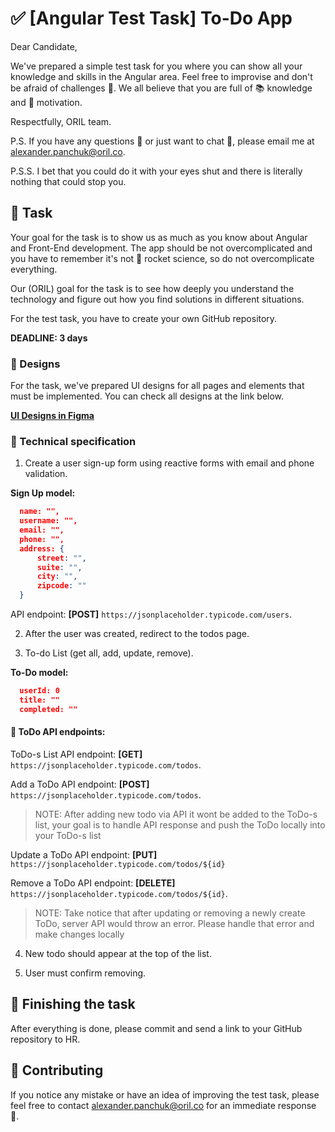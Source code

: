 # ✅ [Angular Test Task] To-Do App 

Dear Candidate, 

We've prepared a simple test task for you where you can show all your knowledge and skills in the Angular area. Feel free to improvise and don't be afraid of challenges 👀. We all believe that you are full of 📚 knowledge and 💪 motivation.

Respectfully, ORIL team.

P.S. If you have any questions 🤔 or just want to chat 💬, please email me at [alexander.panchuk@oril.co](alexander.panchuk@oril.co).

P.S.S. I bet that you could do it with your eyes shut and there is literally nothing that could stop you.

## 📃 Task

Your goal for the task is to show us as much as you know about Angular and Front-End development. The app should be not overcomplicated and you have to remember it's not 🚀 rocket science, so do not overcomplicate everything.

Our (ORIL) goal for the task is to see how deeply you understand the technology and figure out how you find solutions in different situations.

For the test task, you have to create your own GitHub repository.

**DEADLINE: 3 days**

### 💫 Designs
For the task, we've prepared UI designs for all pages and elements that must be implemented. You can check all designs at the link below.

**[UI Designs in Figma](https://www.figma.com/file/2aW9zuuiZwqRoLRT0OH8Yz/ORIL-Test-Task?node-id=7%3A338)**

### 👀 Technical specification
1. Create a user sign-up form using reactive forms with email and phone validation.

**Sign Up model:**
``` JSON
  name: "",
  username: "",
  email: "",
  phone: "",
  address: {
      street: "",
      suite: "",
      city: "",
      zipcode: ""
  }
```
API endpoint: **[POST]** `https://jsonplaceholder.typicode.com/users`. 

2. After the user was created, redirect to the todos page.

3. To-do List (get all, add, update, remove). 

**To-Do model:**
```JSON
  userId: 0
  title: ""
  completed: ""
```
#### 🔧 ToDo API endpoints:

ToDo-s List API endpoint: **[GET]** `https://jsonplaceholder.typicode.com/todos`. 

Add a ToDo API endpoint: **[POST]** `https://jsonplaceholder.typicode.com/todos`.

> NOTE: After adding new todo via API it wont be added to the ToDo-s list, your goal is to handle API response and push the ToDo locally into your ToDo-s list

Update a ToDo API endpoint: **[PUT]** `https://jsonplaceholder.typicode.com/todos/${id}`

Remove a ToDo API endpoint: **[DELETE]** `https://jsonplaceholder.typicode.com/todos/${id}`.

> NOTE: Take notice that after updating or removing a newly create ToDo, server API would throw an error. Please handle that error and make changes locally

4. New todo should appear at the top of the list.

5. User must confirm removing.

## 🏁 Finishing the task

After everything is done, please commit and send a link to your GitHub repository to HR.

## 📑 Contributing
If you notice any mistake or have an idea of improving the test task, please feel free to contact [alexander.panchuk@oril.co](alexander.panchuk@oril.co) for an immediate response 🙌.
